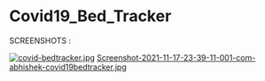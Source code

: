 # Covid19_Bed_Tracker

SCREENSHOTS :

[![covid-bedtracker.jpg](https://i.postimg.cc/1Rk4Q4wM/covid-bedtracker.jpg)](https://postimg.cc/c6cd7xD8)
[Screenshot-2021-11-17-23-39-11-001-com-abhishek-covid19bedtracker.jpg](https://postimg.cc/pmnWFgp9)
